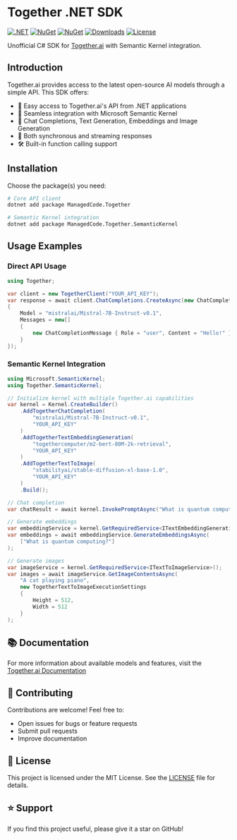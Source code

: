 # Together .NET SDK

[![.NET](https://github.com/managedcode/Together/actions/workflows/dotnet.yml/badge.svg)](https://github.com/managedcode/Together/actions/workflows/dotnet.yml)
[![NuGet](https://img.shields.io/nuget/v/ManagedCode.Together.svg)](https://www.nuget.org/packages/ManagedCode.Together)
[![NuGet](https://img.shields.io/nuget/v/ManagedCode.Together.SemanticKernel.svg)](https://www.nuget.org/packages/ManagedCode.Together.SemanticKernel)
[![Downloads](https://img.shields.io/nuget/dt/ManagedCode.Together.svg)](https://www.nuget.org/packages/ManagedCode.Together)
[![License](https://img.shields.io/github/license/managedcode/Together)](https://github.com/managedcode/Together/blob/main/LICENSE)

Unofficial C# SDK for [Together.ai](https://www.together.ai/) with Semantic Kernel integration.

## Introduction

Together.ai provides access to the latest open-source AI models through a simple API. This SDK offers:

- 🚀 Easy access to Together.ai's API from .NET applications
- 🧠 Seamless integration with Microsoft Semantic Kernel
- 🔧 Chat Completions, Text Generation, Embeddings and Image Generation
- 🌊 Both synchronous and streaming responses
- 🛠 Built-in function calling support

## Installation

Choose the package(s) you need:

```sh
# Core API client
dotnet add package ManagedCode.Together

# Semantic Kernel integration
dotnet add package ManagedCode.Together.SemanticKernel
```

## Usage Examples

### Direct API Usage

```csharp
using Together;

var client = new TogetherClient("YOUR_API_KEY");
var response = await client.ChatCompletions.CreateAsync(new ChatCompletionRequest 
{
    Model = "mistralai/Mistral-7B-Instruct-v0.1",
    Messages = new[] 
    { 
        new ChatCompletionMessage { Role = "user", Content = "Hello!" } 
    }
});
```

### Semantic Kernel Integration

```csharp
using Microsoft.SemanticKernel;
using Together.SemanticKernel;

// Initialize kernel with multiple Together.ai capabilities
var kernel = Kernel.CreateBuilder()
    .AddTogetherChatCompletion(
        "mistralai/Mistral-7B-Instruct-v0.1", 
        "YOUR_API_KEY"
    )
    .AddTogetherTextEmbeddingGeneration(
        "togethercomputer/m2-bert-80M-2k-retrieval",
        "YOUR_API_KEY"
    )
    .AddTogetherTextToImage(
        "stabilityai/stable-diffusion-xl-base-1.0",
        "YOUR_API_KEY"
    )
    .Build();

// Chat completion
var chatResult = await kernel.InvokePromptAsync("What is quantum computing?");

// Generate embeddings
var embeddingService = kernel.GetRequiredService<ITextEmbeddingGenerationService>();
var embeddings = await embeddingService.GenerateEmbeddingsAsync(
    ["What is quantum computing?"]
);

// Generate images
var imageService = kernel.GetRequiredService<ITextToImageService>();
var images = await imageService.GetImageContentsAsync(
    "A cat playing piano",
    new TogetherTextToImageExecutionSettings 
    {
        Height = 512,
        Width = 512
    }
);
```

## 📚 Documentation

For more information about available models and features, visit
the [Together.ai Documentation](https://docs.together.ai/)

## 💪 Contributing

Contributions are welcome! Feel free to:

- Open issues for bugs or feature requests
- Submit pull requests
- Improve documentation

## 📄 License

This project is licensed under the MIT License. See the [LICENSE](LICENSE) file for details.

## ⭐ Support

If you find this project useful, please give it a star on GitHub!
